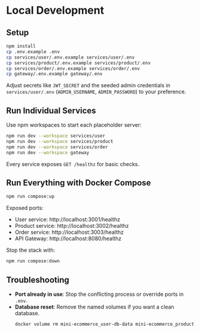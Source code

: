 # Local Development

## Setup

```bash
npm install
cp .env.example .env
cp services/user/.env.example services/user/.env
cp services/product/.env.example services/product/.env
cp services/order/.env.example services/order/.env
cp gateway/.env.example gateway/.env
```

Adjust secrets like `JWT_SECRET` and the seeded admin credentials in `services/user/.env` (`ADMIN_USERNAME`, `ADMIN_PASSWORD`) to your preference.

## Run Individual Services

Use npm workspaces to start each placeholder server:

```bash
npm run dev --workspace services/user
npm run dev --workspace services/product
npm run dev --workspace services/order
npm run dev --workspace gateway
```

Every service exposes `GET /healthz` for basic checks.

## Run Everything with Docker Compose

```bash
npm run compose:up
```

Exposed ports:

- User service: http://localhost:3001/healthz
- Product service: http://localhost:3002/healthz
- Order service: http://localhost:3003/healthz
- API Gateway: http://localhost:8080/healthz

Stop the stack with:

```bash
npm run compose:down
```

## Troubleshooting

- **Port already in use**: Stop the conflicting process or override ports in `.env`.
- **Database reset**: Remove the named volumes if you want a clean database.
  ```bash
  docker volume rm mini-ecommerce_user-db-data mini-ecommerce_product-db-data mini-ecommerce_order-db-data
  ```
